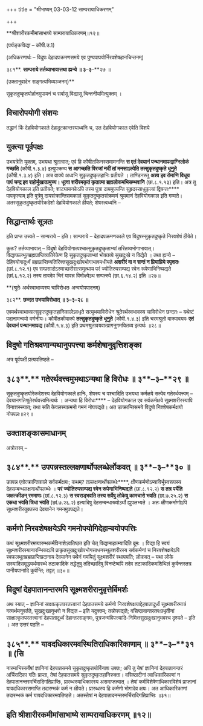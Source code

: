 +++
title = "श्रीभाष्यम् 03-03-12 साम्परायाधिकरणम्"

+++


**श्रीशारीरकमीमांसाभाष्ये साम्परायाधिकरणम्॥१२॥

(पर्यङ्कविद्या – कौषी.उ.1)

(अधिकरणार्थः – विदुषः देहादपक्रमणसमये एव पुण्यपापयोर्निरवशेषहानचिन्तनम्)

३८१**. **साम्पराये तर्तव्याभावात्तथा ह्यन्ये ॥ ३**–**३**–**२७ ॥

(उक्तानुवादेन सङ्गत्यभिव्यञ्जनम्)**

सुकृतदुष्कृतयोर्हानमुपायनं च सर्वासु विद्यासु चिन्तनीयमित्युक्तम् ।

## विचारोपयोगी संशयः

तद्धानं किं देहवियोगकाले देहादुत्क्रान्तस्याध्वनि च, उत देहवियोगकाल एवेति विशये

## युक्त्या पूर्वपक्षः

उभयत्रेति युक्तम्, उभयथा श्रुतत्वात्; एवं हि कौषीतकिनस्समामनन्ति **स एतं देवयानं पन्थानमापद्याग्निलोकं गच्छति** (कौषी.१.३.४) इत्युपक्रम्य **स आगच्छति विरजां नदीं तां मनसाऽत्येति तत्सुकृतदुष्कृते धूनुते** (कौषी.१.३.४) इति। अत्र वाक्ये अध्वनि सुकृतदुष्कृतहानिः प्रतीयते । ताण्डिनस्तु **अश्व इव रोमाणि विधूय पापं चन्द्र इव राहोर्मुखात्प्रमुच्य। धूत्वा शरीरमकृतं कृतात्मा ब्रह्मलोकमभिसम्भवानि** (छा.८.१.१३) इति। अत्र तु देहवियोगकाल इति प्रतीयते; शाट्यायनकेऽपि तस्य पुत्रा दायमुपयन्ति सुहृदस्साधुकृत्यां द्विषन्तः**** पापकृत्याम् इति पुत्रेषु दायसंक्रान्तिसमकालं सुकृतदुष्कृतसंक्रमणं श्रूयमाणं देहवियोगकाल इति गम्यते। अतस्सुकृतदुष्कृतयोरेकदेशो देहवियोगकाले हीयते; शेषस्त्वध्वनि –

## सिद्धान्तार्थः सूत्रतः

इति प्राप्त उच्यते – साम्पराये – इति। साम्पराये – देहादपक्रमणकाले एव विदुषस्सुकृतदुष्कृते निरवशेषं हीयेते।

कुतः? तर्तव्याभावात् – विदुषो देहवियोगात्पश्चात्सुकृतदुष्कृताभ्यां तरितव्यभोगाभावात्। विद्याफलभूतब्रह्मप्राप्तिव्यतिरेकेण हि सुकृतदुष्कृताभ्यां भोक्तव्ये सुखदुःखे न विद्येते । तथा ह्यन्ये – देहिवयोगादूर्ध्वं ब्रह्मप्राप्तिव्यतिरिक्तसुखदुःखोपभोगाभावमधीयते
**अशरीरं वा व सन्तं न प्रियाप्रिये स्पृशतः** (छां.८.१२.१) एष सम्प्रसादोऽस्माच्छरीरात्समुत्थाय परं ज्योतिरुपसम्पद्य स्वेन रूपेणाभिनिष्पद्यते (छां.६.१२.२) तस्य तावदेव चिरं यावन्न विमोक्ष्येऽथ सम्पत्स्ये (छा.६.१४.२) इति ॥२७॥

**(श्रुतेः अर्थस्वाभाव्यस्य चाविरोधतः अन्वयोपपादनम्)

३८२**. **छन्दत उभयाविरोधात् ॥ ३**–**३**–**२८ ॥**

एवमर्थस्वाभाव्यात्सुकृतदुष्कृतहानिकालेऽवधृते सत्युभयाविरोधेन श्रुतेरर्थस्वभावस्य चाविरोधेन छन्दतः – यथेष्टं पदानामन्वयो वर्णनीयः। कौषीतकीवाक्ये **तत्सुकृतदुष्कृते धूनुते** (कौषी.१.४.३) इति चरमश्रुतो वाक्यावयवः **एतं देवयानं पन्थानमापद्य** (कौषी.१.४.३) इति प्रथमश्रुतावयवात्प्रागनुगमयितव्य इत्यर्थः ॥२८॥

## विदुषो गतिश्रवणान्यथानुपपत्त्या कर्मशेषानुवृत्तिशङ्का

अत्र पूर्वपक्षी प्रत्यवतिष्ठते –

## ३८३**.** गतेरर्थवत्त्वमुभथाऽन्यथा हि विरोधः ॥ ३**–**३**–**२९ ॥

सुकृतदुष्कृतयोरेकदेशस्य देहवियोगकाले हानिः, शेषस्य च पश्चादिति उभयथा कर्मक्षये सत्येव गतेरर्थवत्त्वम् – देवयानगतिश्रुतेरर्थवत्त्वमित्यर्थः । अन्यथा हि विरोधः**** – देहवियोगकाल एव सर्वकर्मक्षये सूक्ष्मशरीरस्यापि विनाशस्स्यात्; तथा सति केवलस्यात्मनो गमनं नोपपद्यते। अत उत्क्रान्तिसमये विदुषो निश्शेषकर्मक्षयो नोपपन्नः॥२९॥

## उक्ताशङ्कासमाधानम्

अत्रोत्तरम् –

## ३८४**.** उपपन्नस्तल्लक्षणार्थोपलब्धेर्लोकवत् ॥ ३**–**३**–**३० ॥

उपपन्न एवोत्क्रान्तिकाले सर्वकर्मक्षयः; कथम्? तल्लक्षणार्थोपलब्धेः****,
क्षीणकर्मणोऽप्याविर्भूस्वरूपस्य देहसम्बन्धलक्षणार्थोपलब्धेः । **परं ज्योतिरुपसम्पद्य स्वेन रूपेणाभिनिष्पद्यते** (छा.८.१२.२) **स तत्र पर्येति जक्षत्क्रीडन् रममाणः** (छां.८.१२.३) **स स्वराड्भवति तस्य सर्वेषु लोकेषु कामचारो भवति** (छा.७.२५.२) **स एकधा भवति त्रिधा भवति** (छां.७.२६.२) इत्यादिषु देहसम्बन्धाख्योऽर्थो ह्युपलभ्यते । अतः क्षीणकर्माणोऽपि सूक्ष्मशरीरयुक्तस्य देवयानेन गमनमुपपद्यते।

## कर्मणो निरवशेषक्षयेऽपि गमनोपयोगिदेहान्वयोपपत्तिः

कथं सूक्ष्मशरीरमप्यारम्भकर्मविनाशेऽवतिष्ठत इति चेत् विद्यामाहात्म्यादिति ब्रूमः । विद्या हि स्वयं सूक्ष्मशरीरस्यानारम्भिकाऽपि प्राकृतसुखदुःखोपभोगसाधनस्थूलशरीरस्य सर्वकर्मणां च निरवशेषक्षयेऽपि स्वफलभूतब्रह्मप्राप्तिप्रदानाय देवयानेन पथैनं गमयितुं सूक्ष्मशरीरं स्थापयति; लोकवत् – यथा लोके सस्यादिसमृद्ध्यर्थमारब्धे तटाकादिके तद्धेतुषु तदिच्छादिषु विनष्टेष्वपि तदेव तटाकादिकमशिथिलं कुर्वन्तस्तत्र पानीयपानादि कुर्वन्ति; तद्वत् ॥३०॥

## विदुषां देहपातानन्तरमपि सूक्ष्मशरीरानुवृत्तेर्विमर्शः

अथ स्यात् – ज्ञानिनां साक्षात्कृतपरतत्त्वानां देहपातसमये कर्मणो निरवशेषक्षयाद्देहपातादूर्ध्वं सूक्ष्मशरीरमात्रं गत्यर्थमनुवर्तते, सुखदुःखानुभवो न विद्यत – इति यदुक्तम्; तन्नोपपद्यते; वसिष्ठावान्तरतपःप्रभृतीनां साक्षात्कृतपरतत्त्वानां देहपातादूर्ध्वं देहान्तरसङ्गमः, पुत्रजन्मविपत्त्यादि-निमित्तसुखदुःखानुभवश्च दृश्यते – इति । अत उत्तरं पठति –

## ३८५**.** यावदधिकारमवस्थितिराधिकारिकाणाम् ॥ ३**–**३**–**३१ ॥ (सि

नास्माभिस्सर्वेषां ज्ञानिनां देहपातसमये सुकृतदुष्कृतयोर्विनाश उक्तः;
अपि तु येषां ज्ञानिनां देहपातानन्तरं अर्चिरादिका गतिः प्राप्ता, तेषां देहपातसमये सुकृतदुष्कृतहानिरुक्ता। वसिष्ठादीनां त्वाधिकारिकाणां न देहपातानन्तरमर्चिरादिगतिप्राप्तिः, प्रारब्धस्याधिकारस्य असमाप्तत्वात् । तेषां कर्मविशेषेणाधिकारविशेषं प्राप्तानां यावदधिकारसमाप्ति तदारम्भकं कर्म न क्षीयते। प्रारब्धस्य हि कर्मणो भोगादेव क्षयः। अत आधिकारिकाणां तदारम्भकं कर्म यावदधिकारमवतिष्ठते। अतस्तेषां न देहपातादनन्तरमर्चिरादिगतिप्राप्तिः ॥३१॥

## इति श्रीशारीरकमीमांसाभाष्ये साम्परायाधिकरणम् ॥१२॥


